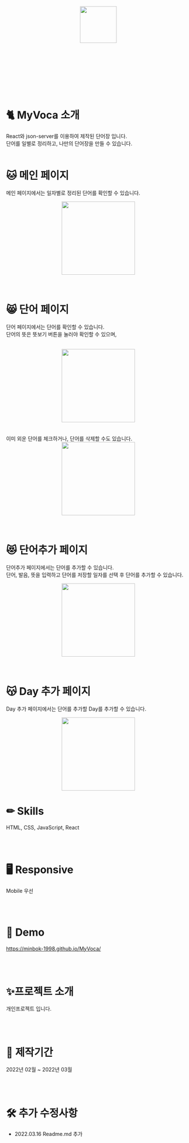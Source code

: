 <br>
<br>
<br>
<br>
<div align="center">
  <img src="./src/img/button.svg" width="100px">
</div>
<br>
<br>
<br>
<br>
<br>
<br>
<br>
<br>
  
# 🐈 MyVoca 소개
React와 json-server를 이용하여 제작된 단어장 입니다.<br>
단어를 일별로 정리하고, 나만의 단어장을 만들 수 있습니다.
<br>
<br>

# 🐱 메인 페이지
메인 페이지에서는 일자별로 정리된 단어를 확인할 수 있습니다.
<br>
<div align="center">
  <img src="/readme/1.PNG" width="200px">
</div>
<br>
<br>

# 😸 단어 페이지
단어 페이지에서는 단어를 확인할 수 있습니다.<br>
단어의 뜻은 뜻보기 버튼을 눌러야 확인할 수 있으며,<br>
<br>
<div align="center">
  <img src="/readme/2.PNG" width="200px">
</div>
<br>
<br>
이미 외운 단어를 체크하거나, 단어를 삭제할 수도 있습니다.
<br>
<div align="center">
  <img src="/readme/2-1.PNG" width="200px">
</div>
<br>
<br>

# 😻 단어추가 페이지
단어추가 페이지에서는 단어를 추가할 수 있습니다.<br>
단어, 발음, 뜻을 입력하고 단어를 저장할 일자를 선택 후 단어를 추가할 수 있습니다.
<br>
<div align="center">
  <img src="/readme/3.PNG" width="200px">
</div>
<br>
<br>

# 😽 Day 추가 페이지
Day 추가 페이지에서는 단어를 추가할 Day를 추가할 수 있습니다.
<br>
<div align="center">
  <img src="/readme/4.PNG" width="200px">
</div>


# ✏ Skills
HTML, CSS, JavaScript, React

<br>
<br>

# 🖥 Responsive
Mobile 우선

<br>
<br>

# 👀 Demo
https://minbok-1998.github.io/MyVoca/

<br>
<br>
 
# ✨프로젝트 소개
개인프로젝트 입니다.<br>

<br>
<br>

# 📆 제작기간
2022년 02월 ~ 2022년 03월

<br>
<br>

# 🛠 추가 수정사항
- 2022.03.16 Readme.md 추가
